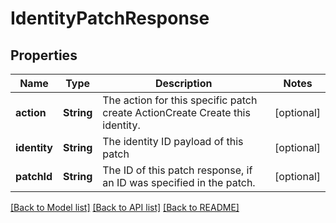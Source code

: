 # IdentityPatchResponse

## Properties
Name | Type | Description | Notes
------------ | ------------- | ------------- | -------------
**action** | **String** | The action for this specific patch create ActionCreate  Create this identity. | [optional] 
**identity** | **String** | The identity ID payload of this patch | [optional] 
**patchId** | **String** | The ID of this patch response, if an ID was specified in the patch. | [optional] 

[[Back to Model list]](../README.md#documentation-for-models) [[Back to API list]](../README.md#documentation-for-api-endpoints) [[Back to README]](../README.md)


